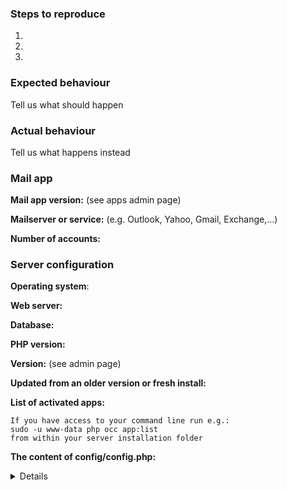 ### Steps to reproduce
1.
2.
3.

### Expected behaviour
Tell us what should happen

### Actual behaviour
Tell us what happens instead

### Mail app

**Mail app version:** (see apps admin page)

**Mailserver or service:** (e.g. Outlook, Yahoo, Gmail, Exchange,...)

**Number of accounts:**


### Server configuration
<!--
You can use the Issue Template application to prefill most of the required information: https://apps.nextcloud.com/apps/issuetemplate
-->
**Operating system**:

**Web server:**

**Database:**

**PHP version:**

**Version:** (see admin page)

**Updated from an older version or fresh install:**

**List of activated apps:**

```
If you have access to your command line run e.g.:
sudo -u www-data php occ app:list
from within your server installation folder
```

**The content of config/config.php:**

<details>
```
If you have access to your command line run e.g.:
sudo -u www-data php occ config:list system
from within your Nextcloud installation folder

or

Insert your config.php content here
Make sure to remove all sensitive content such as passwords. (e.g. database password, passwordsalt, secret, smtp password, …)
```
</details>

#### Client configuration
**Browser:**

**Operating system:**

#### Logs
##### Web server error log
```
Insert your webserver log here
```

##### Server log (data/nextcloud.log)
<details>
```
Insert your server log here
```
</details>

##### IMAP log (data/horde_imap.log)
<details>
```
Enable debug mode and insert your horde IMAP log here, see https://docs.nextcloud.com/server/13/developer_manual/general/debugging.html#debug-mode
```
</details>

##### SMTP log (data/horde_smtp.log)
<details>
```
Enable debug mode and insert your horde IMAP log here, see https://docs.nextcloud.com/server/13/developer_manual/general/debugging.html#debug-mode
```
</details>

##### Browser log
<details>
```
Insert your browser log here, this could for example include:

a) The javascript console log
b) The network log 
```
</details>
